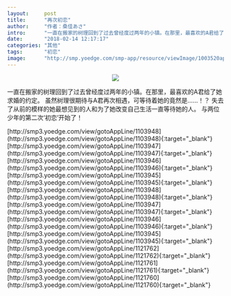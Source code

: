 ```yaml
---
layout:     post
title:      "再次初恋"
author:     "作者：桑佳あさ"
intro:      "一直在搬家的树理回到了过去曾经度过两年的小镇。在那里，最喜欢的A君给了她求婚的约定。 虽然树理很期待与A君再次相遇，可等待着她的竟然是……！？ 失去了从前的模样的她最想见到的人和为了她改变自己生活一直等待她的人。 与两位少年的第二次‘初恋’开始了！"
date:       "2018-02-14 12:17:17"
categories: "其他"
tags:       "初恋"
image:      "http://smp.yoedge.com/smp-app/resource/viewImage/1003520appline.png"
---
```

<div style="text-align: center">
<p><img src="http://smp.yoedge.com/smp-app/resource/viewImage/1003520appline.png"/></p>
</div>
<p class="post-meta">
<span>一直在搬家的树理回到了过去曾经度过两年的小镇。在那里，最喜欢的A君给了她求婚的约定。 虽然树理很期待与A君再次相遇，可等待着她的竟然是……！？ 失去了从前的模样的她最想见到的人和为了她改变自己生活一直等待她的人。 与两位少年的第二次‘初恋’开始了！</span>
</p>
[http://smp3.yoedge.com/view/gotoAppLine/1103948](http://smp3.yoedge.com/view/gotoAppLine/1103948){:target="_blank"}
[http://smp3.yoedge.com/view/gotoAppLine/1103947](http://smp3.yoedge.com/view/gotoAppLine/1103947){:target="_blank"}
[http://smp3.yoedge.com/view/gotoAppLine/1103946](http://smp3.yoedge.com/view/gotoAppLine/1103946){:target="_blank"}
[http://smp3.yoedge.com/view/gotoAppLine/1103945](http://smp3.yoedge.com/view/gotoAppLine/1103945){:target="_blank"}
[http://smp3.yoedge.com/view/gotoAppLine/1103948](http://smp3.yoedge.com/view/gotoAppLine/1103948){:target="_blank"}
[http://smp3.yoedge.com/view/gotoAppLine/1103947](http://smp3.yoedge.com/view/gotoAppLine/1103947){:target="_blank"}
[http://smp3.yoedge.com/view/gotoAppLine/1103946](http://smp3.yoedge.com/view/gotoAppLine/1103946){:target="_blank"}
[http://smp3.yoedge.com/view/gotoAppLine/1103945](http://smp3.yoedge.com/view/gotoAppLine/1103945){:target="_blank"}
[http://smp3.yoedge.com/view/gotoAppLine/1121762](http://smp3.yoedge.com/view/gotoAppLine/1121762){:target="_blank"}
[http://smp3.yoedge.com/view/gotoAppLine/1121761](http://smp3.yoedge.com/view/gotoAppLine/1121761){:target="_blank"}
[http://smp3.yoedge.com/view/gotoAppLine/1121760](http://smp3.yoedge.com/view/gotoAppLine/1121760){:target="_blank"}


